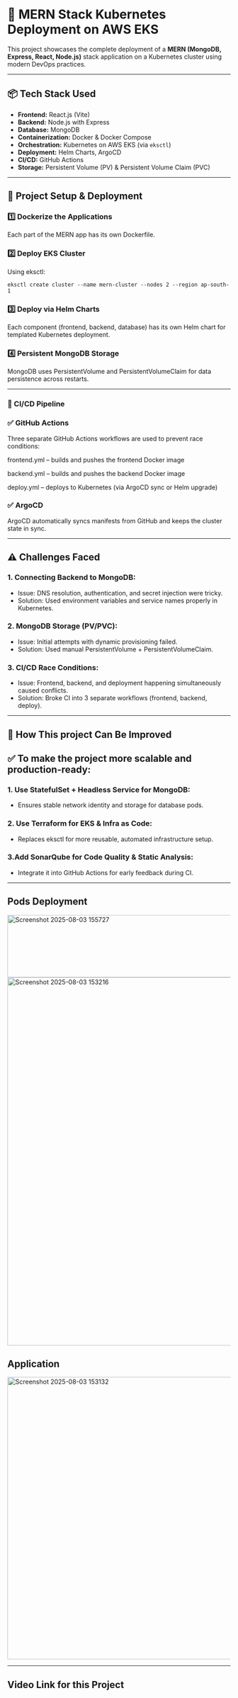 # 🚀 MERN Stack Kubernetes Deployment on AWS EKS
This project showcases the complete deployment of a **MERN (MongoDB, Express, React, Node.js)** stack application on a Kubernetes cluster using modern DevOps practices.

---

## 📦 Tech Stack Used

- **Frontend:** React.js (Vite)
- **Backend:** Node.js with Express
- **Database:** MongoDB
- **Containerization:** Docker & Docker Compose
- **Orchestration:** Kubernetes on AWS EKS (via `eksctl`)
- **Deployment:** Helm Charts, ArgoCD
- **CI/CD:** GitHub Actions
- **Storage:** Persistent Volume (PV) & Persistent Volume Claim (PVC)

---
## 🚀 Project Setup & Deployment
### 1️⃣ Dockerize the Applications
Each part of the MERN app has its own Dockerfile.

### 2️⃣ Deploy EKS Cluster
Using eksctl:


    eksctl create cluster --name mern-cluster --nodes 2 --region ap-south-1

### 3️⃣ Deploy via Helm Charts
Each component (frontend, backend, database) has its own Helm chart for templated Kubernetes deployment.
### 4️⃣ Persistent MongoDB Storage
MongoDB uses PersistentVolume and PersistentVolumeClaim for data persistence across restarts.

---
### 🔄 CI/CD Pipeline
### ✅ GitHub Actions
Three separate GitHub Actions workflows are used to prevent race conditions:

frontend.yml – builds and pushes the frontend Docker image

backend.yml – builds and pushes the backend Docker image

deploy.yml – deploys to Kubernetes (via ArgoCD sync or Helm upgrade)

### ✅ ArgoCD
ArgoCD automatically syncs manifests from GitHub and keeps the cluster state in sync.

---
## ⚠️ Challenges Faced
### 1. Connecting Backend to MongoDB:
* Issue: DNS resolution, authentication, and secret injection were tricky.
* Solution: Used environment variables and service names properly in Kubernetes.

### 2. MongoDB Storage (PV/PVC):
* Issue: Initial attempts with dynamic provisioning failed.
* Solution: Used manual PersistentVolume + PersistentVolumeClaim.

### 3. CI/CD Race Conditions:
* Issue: Frontend, backend, and deployment happening simultaneously caused conflicts.
* Solution: Broke CI into 3 separate workflows (frontend, backend, deploy).

---
## 🌟 How This project Can Be Improved
## ✅ To make the project more scalable and production-ready:

### 1. Use StatefulSet + Headless Service for MongoDB:
* Ensures stable network identity and storage for database pods.
### 2. Use Terraform for EKS & Infra as Code:
* Replaces eksctl for more reusable, automated infrastructure setup.
### 3.Add SonarQube for Code Quality & Static Analysis:
* Integrate it into GitHub Actions for early feedback during CI.

---
## Pods Deployment 

<img width="872" height="141" alt="Screenshot 2025-08-03 155727" src="https://github.com/user-attachments/assets/9039336a-a716-4f9e-bfa5-d5dd9fb3b5f4" />


<img width="1918" height="832" alt="Screenshot 2025-08-03 153216" src="https://github.com/user-attachments/assets/7bd32a15-d3ae-4aa8-a8ff-a9d143669616" />

## Application
 
<img width="1918" height="638" alt="Screenshot 2025-08-03 153132" src="https://github.com/user-attachments/assets/f957a955-3a0d-474b-b447-c913590ac2bb" />

---
## Video Link for this Project



